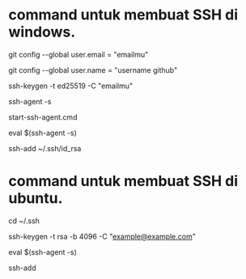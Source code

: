 # command untuk membuat SSH di windows.

  git config --global user.email = "emailmu"

  git config --global user.name = "username github"

  ssh-keygen -t ed25519 -C "emailmu"

  ssh-agent -s

  start-ssh-agent.cmd

  eval $(ssh-agent -s)

  ssh-add ~/.ssh/id_rsa


# command untuk membuat SSH di ubuntu.

  cd ~/.ssh

  ssh-keygen -t rsa -b 4096 -C "example@example.com"

  eval $(ssh-agent -s)

  ssh-add

